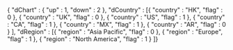 {	"dChart" : {		"up" : 1,		"down" : 2	},	"dCountry" : [{			"country" : "HK",			"flag" : 0		}, {			"country" : "UK",			"flag" : 0		}, {			"country" : "US",			"flag" : 1		}, {			"country" : "CA",			"flag" : 1		}, {			"country" : "MX",			"flag" : 1		}, {			"country" : "AR",			"flag" : 0		}	],	"dRegion" : [{			"region" : "Asia Pacific",			"flag" : 0		}, {			"region" : "Europe",			"flag" : 1		}, {			"region" : "North America",			"flag" : 1		}	]} 


